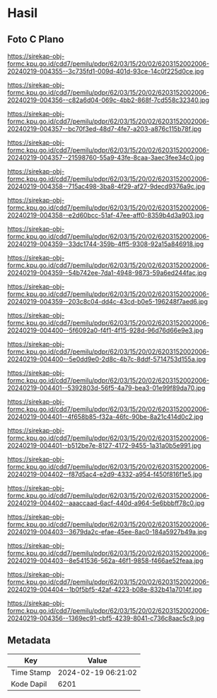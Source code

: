 # Hasil

## Foto C Plano

https://sirekap-obj-formc.kpu.go.id/cdd7/pemilu/pdpr/62/03/15/20/02/6203152002006-20240219-004355--3c735fd1-009d-401d-93ce-14c0f225d0ce.jpg

https://sirekap-obj-formc.kpu.go.id/cdd7/pemilu/pdpr/62/03/15/20/02/6203152002006-20240219-004356--c82a6d04-069c-4bb2-868f-7cd558c32340.jpg

https://sirekap-obj-formc.kpu.go.id/cdd7/pemilu/pdpr/62/03/15/20/02/6203152002006-20240219-004357--bc70f3ed-48d7-4fe7-a203-a876c115b78f.jpg

https://sirekap-obj-formc.kpu.go.id/cdd7/pemilu/pdpr/62/03/15/20/02/6203152002006-20240219-004357--21598760-55a9-43fe-8caa-3aec3fee34c0.jpg

https://sirekap-obj-formc.kpu.go.id/cdd7/pemilu/pdpr/62/03/15/20/02/6203152002006-20240219-004358--715ac498-3ba8-4f29-af27-9decd9376a9c.jpg

https://sirekap-obj-formc.kpu.go.id/cdd7/pemilu/pdpr/62/03/15/20/02/6203152002006-20240219-004358--e2d60bcc-51af-47ee-aff0-8359b4d3a903.jpg

https://sirekap-obj-formc.kpu.go.id/cdd7/pemilu/pdpr/62/03/15/20/02/6203152002006-20240219-004359--33dc1744-359b-4ff5-9308-92a15a846918.jpg

https://sirekap-obj-formc.kpu.go.id/cdd7/pemilu/pdpr/62/03/15/20/02/6203152002006-20240219-004359--54b742ee-7da1-4948-9873-59a6ed244fac.jpg

https://sirekap-obj-formc.kpu.go.id/cdd7/pemilu/pdpr/62/03/15/20/02/6203152002006-20240219-004359--203c8c04-dd4c-43cd-b0e5-196248f7aed6.jpg

https://sirekap-obj-formc.kpu.go.id/cdd7/pemilu/pdpr/62/03/15/20/02/6203152002006-20240219-004400--5f6092a0-f4f1-4f15-928d-96d76d66e9e3.jpg

https://sirekap-obj-formc.kpu.go.id/cdd7/pemilu/pdpr/62/03/15/20/02/6203152002006-20240219-004400--5e0dd9e0-2d8c-4b7c-8ddf-5714753d155a.jpg

https://sirekap-obj-formc.kpu.go.id/cdd7/pemilu/pdpr/62/03/15/20/02/6203152002006-20240219-004401--5392803d-56f5-4a79-bea3-01e99f89da70.jpg

https://sirekap-obj-formc.kpu.go.id/cdd7/pemilu/pdpr/62/03/15/20/02/6203152002006-20240219-004401--4f658b85-f32a-46fc-90be-8a21c414d0c2.jpg

https://sirekap-obj-formc.kpu.go.id/cdd7/pemilu/pdpr/62/03/15/20/02/6203152002006-20240219-004401--b512be7e-8127-4172-9455-1a31a0b5e991.jpg

https://sirekap-obj-formc.kpu.go.id/cdd7/pemilu/pdpr/62/03/15/20/02/6203152002006-20240219-004402--f87d5ac4-e2d9-4332-a954-f450f816f1e5.jpg

https://sirekap-obj-formc.kpu.go.id/cdd7/pemilu/pdpr/62/03/15/20/02/6203152002006-20240219-004402--aaaccaad-6acf-440d-a964-5e6bbbff78c0.jpg

https://sirekap-obj-formc.kpu.go.id/cdd7/pemilu/pdpr/62/03/15/20/02/6203152002006-20240219-004403--3679da2c-efae-45ee-8ac0-184a5927b49a.jpg

https://sirekap-obj-formc.kpu.go.id/cdd7/pemilu/pdpr/62/03/15/20/02/6203152002006-20240219-004403--8e541536-562a-46f1-9858-f466ae52feaa.jpg

https://sirekap-obj-formc.kpu.go.id/cdd7/pemilu/pdpr/62/03/15/20/02/6203152002006-20240219-004404--1b0f5bf5-42af-4223-b08e-832b41a7014f.jpg

https://sirekap-obj-formc.kpu.go.id/cdd7/pemilu/pdpr/62/03/15/20/02/6203152002006-20240219-004356--1369ec91-cbf5-4239-8041-c736c8aac5c9.jpg


## Metadata

| Key        | Value               |
| ---------- | ------------------- |
| Time Stamp | 2024-02-19 06:21:02 |
| Kode Dapil | 6201                |



